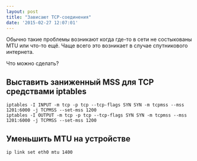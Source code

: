 ```yaml
---
layout: post
title: "Зависают TCP-соединения"
date: '2015-02-27 12:07:01'
---
```


Обычно такие проблемы возникают когда где-то в сети не состыкованы MTU или что-то ещё. Чаще всего это возникает в случае спутникового интернета.

Что можно сделать?

## Выставить заниженный MSS для TCP средствами iptables

``` shell
iptables -I INPUT -m tcp -p tcp --tcp-flags SYN SYN -m tcpmss --mss 1201:6000 -j TCPMSS --set-mss 1200
iptables -I OUTPUT -m tcp -p tcp --tcp-flags SYN SYN -m tcpmss --mss 1201:6000 -j TCPMSS --set-mss 1200
```

## Уменьшить MTU на устройстве

``` shell
ip link set eth0 mtu 1400
```
